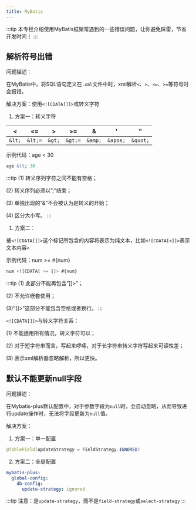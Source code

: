 ```yaml
---
title: MyBatis
---
```


:::tip
本专栏介绍使用MyBatis框架常遇到的一些错误问题，让你避免踩雷，节省开发时间！
:::

## 解析符号出错

问题描述：

在MyBatis中，将SQL语句定义在`.xml`文件中时，xml解析`<`、`>`、`<=`、`>=`等符号时会报错。

解决方案：使用`<![CDATA[]]>`或转义字符

1. 方案一：转义字符

|  <   |  <=   | >    |  >=   |   &   |   '    |   "    |
| :--: | :---: | ---- | :---: | :---: | :----: | :----: |
| `&lt;` | `&lt;=` | `&gt;` | `&gt;=` | `&amp;` | `&apos;` | `&quot;` |

示例代码：age < 30

```sql
age &lt; 30
```

:::tip
(1) 转义序列字符之间不能有空格；

(2) 转义序列必须以”;”结束；

(3) 单独出现的”&”不会被认为是转义的开始；

(4) 区分大小写。
:::

1. 方案二：<![CDATA[ sql语句 ]]>

被`<![CDATA[]]>`这个标记所包含的内容将表示为纯文本，比如`<![CDATA[<]]>`表示文本内容`<`

示例代码：num >= #{num}

```sql
num <![CDATA[ >= ]]> #{num}
```

:::tip
(1) 此部分不能再包含”]]>”；

(2) 不允许嵌套使用；

(3)”]]>”这部分不能包含空格或者换行。
:::

`<![CDATA[]]>`与转义字符关系：

(1) <![CDATA[]]>不能适用所有情况，转义字符可以；

(2) 对于短字符串而言，<![CDATA[]]>写起来啰嗦，对于长字符串转义字符写起来可读性差；

(3) <![CDATA[]]>表示xml解析器忽略解析，所以更快。

## 默认不能更新null字段

问题描述：

在Mybatis-plus默认配置中，对于参数字段为`null`时，会自动忽略，从而导致进行update操作时，无法将字段更新为`null`值。

解决方案：

1. 方案一：单一配置

```java
@TableField(updateStrategy = FieldStrategy.IGNORED)
```

2. 方案二：全局配置

```yml
mybatis-plus:
  global-config:
    db-config:
      update-strategy: ignored
```

:::tip
注意：是`update-strategy`，而不是`field-strategy`或`select-strategy`
:::

<RightMenu />